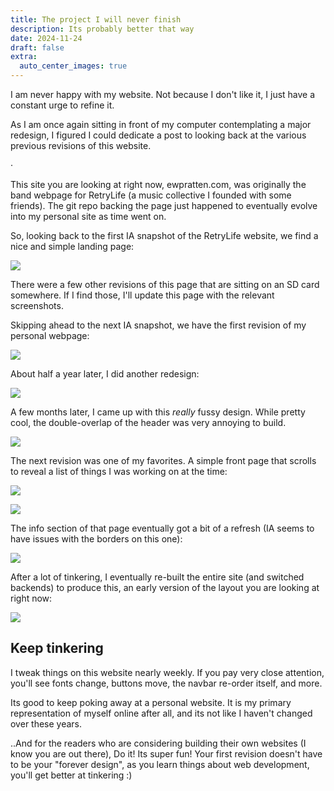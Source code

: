 ```yaml
---
title: The project I will never finish
description: Its probably better that way
date: 2024-11-24
draft: false
extra:
  auto_center_images: true
---
```


I am never happy with my website.
Not because I don't like it, I just have a constant urge to refine it.

As I am once again sitting in front of my computer contemplating a major redesign, I figured I could dedicate a post to looking back at the various previous revisions of this website.

&#xb7;

This site you are looking at right now, ewpratten.com, was originally the band webpage for RetryLife (a music collective I founded with some friends). The git repo backing the page just happened to eventually evolve into my personal site as time went on.

So, looking back to the first IA snapshot of the RetryLife website, we find a nice and simple landing page:

![](/images/posts/the-project-i-wil-never-finish/retrylife-2018.png)

There were a few other revisions of this page that are sitting on an SD card somewhere. If I find those, I'll update this page with the relevant screenshots.

Skipping ahead to the next IA snapshot, we have the first revision of my personal webpage:

![](/images/posts/the-project-i-wil-never-finish/evan-2018.png)

About half a year later, I did another redesign:

![](/images/posts/the-project-i-wil-never-finish/evan-2019.png)

A few months later, I came up with this *really* fussy design. While pretty cool, the double-overlap of the header was very annoying to build.

![](/images/posts/the-project-i-wil-never-finish/evan-2019-2.png)

The next revision was one of my favorites. A simple front page that scrolls to reveal a list of things I was working on at the time:

![](/images/posts/the-project-i-wil-never-finish/evan-2020-head.png)

![](/images/posts/the-project-i-wil-never-finish/evan-2020-body.png)

The info section of that page eventually got a bit of a refresh (IA seems to have issues with the borders on this one):

![](/images/posts/the-project-i-wil-never-finish/evan-2020-2.png)

After a lot of tinkering, I eventually re-built the entire site (and switched backends) to produce this, an early version of the layout you are looking at right now:

![](/images/posts/the-project-i-wil-never-finish/evan-2021.png)

## Keep tinkering

I tweak things on this website nearly weekly. If you pay very close attention, you'll see fonts change, buttons move, the navbar re-order itself, and more.

Its good to keep poking away at a personal website. It is my primary representation of myself online after all, and its not like I haven't changed over these years.

..And for the readers who are considering building their own websites (I know you are out there), Do it! Its super fun! Your first revision doesn't have to be your "forever design", as you learn things about web development, you'll get better at tinkering :)
